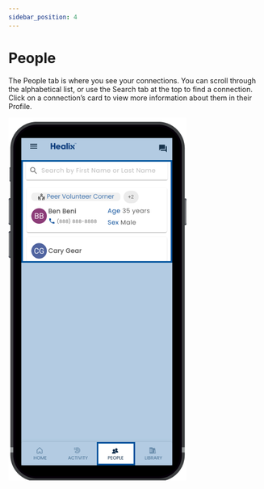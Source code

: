 ```yaml
---
sidebar_position: 4
---
```


# People

The People tab is where you see your connections. You can scroll through the alphabetical list, or use the Search tab at the top to find a connection. Click on a connection’s card to view more information about them in their Profile.

 
![People](img/people.png)